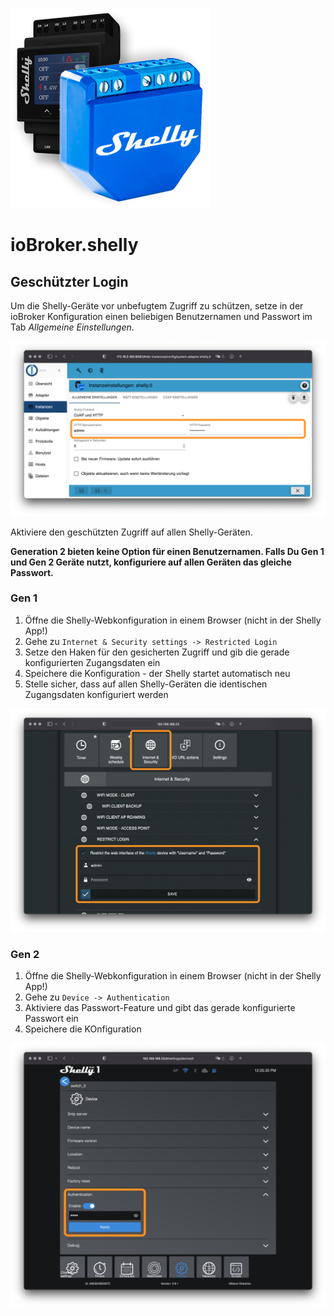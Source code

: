 ![Logo](../../admin/shelly.png)

# ioBroker.shelly

## Geschützter Login

Um die Shelly-Geräte vor unbefugtem Zugriff zu schützen, setze in der ioBroker Konfiguration einen beliebigen Benutzernamen und Passwort im Tab *Allgemeine Einstellungen*.

![iobroker_general_restrict_login](./img/iobroker_general_restrict_login.png)

Aktiviere den geschützten Zugriff auf allen Shelly-Geräten.

**Generation 2 bieten keine Option für einen Benutzernamen. Falls Du Gen 1 und Gen 2 Geräte nutzt, konfiguriere auf allen Geräten das gleiche Passwort.**

### Gen 1

1. Öffne die Shelly-Webkonfiguration in einem Browser (nicht in der Shelly App!)
2. Gehe zu ```Internet & Security settings -> Restricted Login```
3. Setze den Haken für den gesicherten Zugriff und gib die gerade konfigurierten Zugangsdaten ein
4. Speichere die Konfiguration - der Shelly startet automatisch neu
5. Stelle sicher, dass auf allen Shelly-Geräten die identischen Zugangsdaten konfiguriert werden

![shelly gen 1](./img/shelly_restrict_login-gen1.png)

### Gen 2

1. Öffne die Shelly-Webkonfiguration in einem Browser (nicht in der Shelly App!)
2. Gehe zu ```Device -> Authentication```
3. Aktiviere das Passwort-Feature und gibt das gerade konfigurierte Passwort ein
4. Speichere die KOnfiguration

![shelly gen 2](./img/shelly_restrict_login-gen2.png)